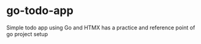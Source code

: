 # go-todo-app
Simple todo app using Go and HTMX has a practice and reference point of go project setup
